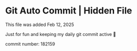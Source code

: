 # Git Auto Commit | Hidden File

This file was added Feb 12, 2025

Just for fun and keeping my daily git commit active 🤪

commit number: 182159
